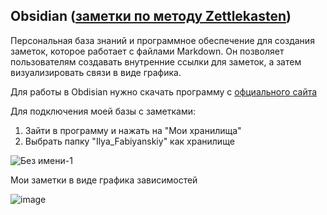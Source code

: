 ## Obsidian ([заметки по методу Zettlekasten](https://habr.com/ru/articles/508672/))
Персональная база знаний и программное обеспечение для создания заметок, которое работает с файлами Markdown. Он позволяет пользователям создавать внутренние ссылки для заметок, а затем визуализировать связи в виде графика.

Для работы в Obdisian нужно скачать программу c [офциального сайта](https://obsidian.md/)

Для подключения моей базы с заметками:
1. Зайти в программу и нажать на "Мои хранилища"
2. Выбрать папку "Ilya_Fabiyanskiy" как хранилище

![Без имени-1](https://github.com/fabilya/Obsidian/assets/105780672/4b36c939-3035-4b28-bde8-98cc278bfa7f)

Мои заметки в виде графика зависимостей

![image](https://github.com/fabilya/Obsidian/assets/105780672/f370bb0f-b73b-43e1-9a31-5e0c9df28ad9)

